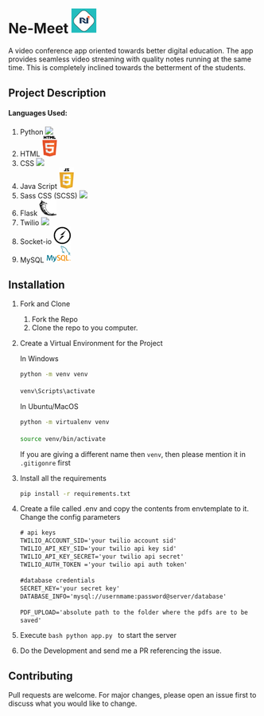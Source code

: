 
 # Ne-Meet <img src="static/images/Final-Logo.png" border="0" width= 50>
 
A video conference app oriented towards better digital education. The app provides seamless video streaming with quality notes running at the same time. This is completely inclined towards the betterment of the students.

## Project Description

#### Languages Used:

1) Python <a href="https://www.python.org/" ><img src="https://github.com/Sudarshan-Mech/SCL_Maxo/blob/main/static/images/python%20logo.png" width= 30></a>
2) HTML <a href="https://developer.mozilla.org/en-US/docs/Web/HTML"><img src="static/images/HTML%20logo%20Modified.png" width= 30></a>
3) CSS  <a href="https://developer.mozilla.org/en-US/docs/Web/CSS"><img src="https://github.com/Sudarshan-Mech/SCL_Maxo/blob/main/static/images/CSS%20logo.png" width= 30></a>
4) Java Script <a href="https://developer.mozilla.org/en-US/docs/Web/JavaScript"><img src="static/images/javascript%20modified.png" width= 30></a>
5) Sass CSS (SCSS) <a href="https://sass-lang.com/"><img src="https://github.com/Sudarshan-Mech/SCL_Maxo/blob/main/static/images/SCSS%20logo.jpg" width= 50></a>
6) Flask <a href="https://flask.palletsprojects.com/en/1.1.x/"><img src="static/images/Flask%20logo%20Modified.jpg" width= 35></a>
7) Twilio <a href="https://www.twilio.com/docs/video/javascript-getting-started"><img src="https://github.com/RajathPrabhu221/SCL_Maxo/blob/main/static/images/Twilio%20logo%20Modified.png" width= 40></a>
8) Socket-io <a href="https://socket.io/"><img src="static/images/Socket-io.svg" width= 35></a>
9) MySQL <a href="https://www.mysql.com/"><img src="static/images/my%20sql.png" width= 50></a>


## Installation 

1. Fork and Clone
    <ol>
    <li>Fork the Repo</li>
    <li>Clone the repo to you computer.</li>
    </ol>

2. Create a Virtual Environment for the Project

    In Windows
    ```bash
    python -m venv venv
    
    venv\Scripts\activate
    ```

    In Ubuntu/MacOS
    ```bash
    python -m virtualenv venv
    
    source venv/bin/activate
    ```
   
   If you are giving a different name then `venv`, then please mention it in `.gitigonre` first

3. Install all the requirements

    ```bash
    pip install -r requirements.txt
    ```
    
4. Create a file called .env and copy the contents from envtemplate to it.
   Change the config parameters
   ```dosini
   # api keys
   TWILIO_ACCOUNT_SID='your twilio account sid'
   TWILIO_API_KEY_SID='your twilio api key sid'
   TWILIO_API_KEY_SECRET='your twilio api secret'
   TWILIO_AUTH_TOKEN ='your twilio api auth token'

   #database credentials
   SECRET_KEY='your secret key'
   DATABASE_INFO='mysql://usernmame:password@server/database'

   PDF_UPLOAD='absolute path to the folder where the pdfs are to be saved'
   ```
   
5.  Execute ```bash python app.py ``` to start the server

6. Do the Development and send me a PR referencing the issue.
   

## Contributing
   Pull requests are welcome. For major changes, please open an issue first to discuss what you would like to change.

